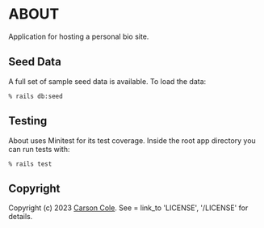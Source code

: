 # ABOUT

Application for hosting a personal bio site.


## Seed Data

A full set of sample seed data is available. To load the data:

    % rails db:seed

## Testing

About uses Minitest for its test coverage. Inside the root app directory you can run tests with:

    
    % rails test



## Copyright

Copyright (c) 2023 [Carson Cole](https://carsonrcole.com). See
= link_to 'LICENSE', '/LICENSE'
for details.
